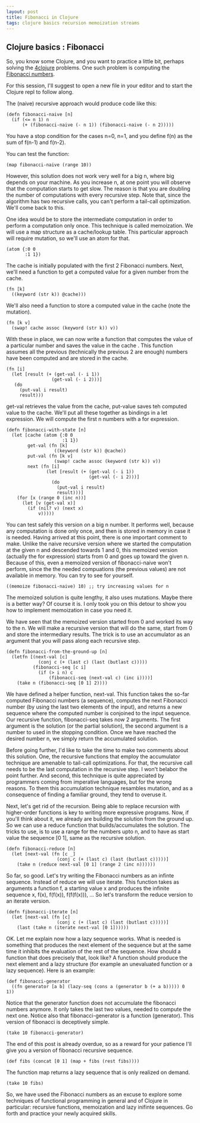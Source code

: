 ```yaml
---
layout: post
title: Fibonacci in Clojure
tags: clojure basics recursion memoization streams
---
```


Clojure basics : Fibonacci
--------------------------

So, you know some Clojure, and you want to practice a little bit, perhaps solving the [4clojure](http://www.4clojure.com/) problems. One such problem is computing the [Fibonacci numbers](http://en.wikipedia.org/wiki/Fibonacci_numbers).

For this session, I'll suggest to open a new file in your editor and to start the Clojure repl to follow along.

The (naive) recursive approach would produce code like this:
```{clojure}
(defn fibonacci-naive [n]
  (if (<= n 1) n
      (+ (fibonacci-naive (- n 1)) (fibonacci-naive (- n 2)))))
```
You have a stop condition for the cases n=0, n=1, and you define f(n) as the sum of f(n-1) and f(n-2).

You can test the function:
```{clojure}
(map fibonacci-naive (range 10))
```

However, this solution does not work very well for a big n, where big depends on your machine. As you increase n, at one point you will observe that the computation starts to get slow. The reason is that you are doubling the number of computations with every recursive step.
Note that, since the algorithm has two recursive calls, you can't perform a tail-call optimization. We'll come back to this.

One idea would be to store the intermediate computation in order to perform a computation only once. This technique is called memoization. We will use a map structure as a cache/lookup table. This particular approach will require mutation, so we'll use an atom for that.
```{clojure}
(atom {:0 0
       :1 1})
```
The cache is initially populated with the first 2 Fibonacci numbers. Next, we'll need a function to get a computed value for a given number from the cache.
```{clojure}
(fn [k]
  ((keyword (str k)) @cache)))
```
We'll also need a function to store a computed value in the cache (note the mutation).
```{clojure}
(fn [k v]
  (swap! cache assoc (keyword (str k)) v))
```
With these in place, we can now write a function that computes the value of a particular number and saves the value in the cache . This function assumes all the previous (technically the previous 2 are enough) numbers have been computed and are stored in the cache.
```{clojure}
(fn [i]
  (let [result (+ (get-val (- i 1))
                 (get-val (- i 2)))]
   (do
     (put-val i result)
     result)))
```
get-val retrieves the value from the cache, put-value saves teh computed value to the cache.
We'll put all these together as bindings in a let expression. We will compute the first n numbers with a for expression.
```{clojure}
(defn fibonacci-with-state [n]
  (let [cache (atom {:0 0
                     :1 1})
        get-val (fn [k]
                  ((keyword (str k)) @cache))
        put-val (fn [k v]
                  (swap! cache assoc (keyword (str k)) v))
        next (fn [i]
               (let [result (+ (get-val (- i 1))
                               (get-val (- i 2)))]
                 (do
                   (put-val i result)
                   result)))]
    (for [x (range 0 (inc n))]
      (let [v (get-val x)]
        (if (nil? v) (next x)
            v)))))
```

You can test safely this version on a big n number. It performs well, because any computation is done only once, and then is stored in memory in case it is needed.
Having arrived at this point, there is one important comment to make. Unlike the naive recursive version where we started the computation at the given n and descended towards 1 and 0, this memoized version (actually the for expression) starts from 0 and goes up toward the given n. Because of this, even a memoized version of fibonacci-naive won't perform, since the the needed compuations (the previous values) are not available in memory. You can try to see for yourself.
```{clojure}
((memoize fibonacci-naive) 10) ;; try increasing values for n
```

The memoized solution is quite lengthy, it also uses mutations. Maybe there is a better way? Of course it is. I only took you on this detour to show you how to implement memoization in case you need it.

We have seen that the memoized version started from 0 and worked its way to the n. We will make a recursive version that will do the same, start from 0 and store the intermediary results. The trick is to use an accumulator as an argument that you will pass along each recursive step.
```{clojure}
(defn fibonacci-from-the-ground-up [n]
  (letfn [(next-val [c]
            (conj c (+ (last c) (last (butlast c)))))
          (fibonacci-seq [c i]
            (if (> i n) c
                (fibonacci-seq (next-val c) (inc i))))]
    (take n (fibonacci-seq [0 1] 2))))
```
We have defined a helper function, next-val. This function takes the so-far computed Fibonacci numbers (a sequence), computes the next Fibonacci number (by using the last two elements of the input), and returns a new sequence where the computed number is conjoined to the input sequence.
Our recursive function, fibonacci-seq takes now 2 arguments. The first argument is the solution (or the partial solution), the second argument is a number to used in the stopping condition. Once we have reached the desired number n, we simply return the accumulated solution.

Before going further, I'd like to take the time to make two comments about this solution. One, the recursive functions that employ the accumulator technique are amenable to tail-call optimizations. For that, the recursive call needs to be the last computation in the recursive step. I won't belabor the point further. And second, this technique is quite appreciated by programmers coming from imperative languages, but for the wrong reasons. To them this accumulation technique resambles mutation, and as a consequence of finding a familiar ground, they tend to overuse it.

Next, let's get rid of the recursion. Being able to replace recursion with higher-order functions is key to writing more expressive programs. Now, if you'll think about it, we already are building the solution from the ground up. So we can use a reduce function that builds/accumulates the solution. The tricks to use, is to use a range for the numbers upto n, and to have as start value the sequence [0 1], same as the recursive solution.
```{clojure}
(defn fibonacci-reduce [n]
  (let [next-val (fn [c _]
                   (conj c (+ (last c) (last (butlast c)))))]
    (take n (reduce next-val [0 1] (range 2 (inc n))))))
```

So far, so good. Let's try writing the Fibonacci numbers as an infinte sequence. Instead of reduce we will use iterate. This function takes as arguments a function f, a starting value x and produces the infinite sequence x, f(x), f(f(x)), f(f(f(x))), ...
So let's transform the reduce version to an iterate version.
```{clojure}
(defn fibonacci-iterate [n]
  (let [next-val (fn [c]
                   (conj c (+ (last c) (last (butlast c)))))]
    (last (take n (iterate next-val [0 1])))))
```

OK. Let me explain now how a lazy sequence works. What is needed is something that produces the next element of the sequence but at the same time it inhibits the evaluation of the rest of the sequence. How should a function that does precisely that, look like? A function should produce the next element and a lazy structure (for example an unevaluated function or a lazy sequence). Here is an example:
```{clojure}
(def fibonacci-generator
  ((fn generator [a b] (lazy-seq (cons a (generator b (+ a b))))) 0 1))
```
Notice that the generator function does not accumulate the fibonacci numbers anymore. It only takes the last two values, needed to compute the next one. Notice also that fibonacci-generator is a function (generator).
This version of fibonacci is deceptively simple.
```{clojure}
(take 10 fibonacci-generator)
```

The end of this post is already overdue, so as a reward for your patience I'll give you a version of fibonacci recursive sequence.
```{clojure}
(def fibs (concat [0 1] (map + fibs (rest fibs))))
```
The function map returns a lazy sequence that is only realized on demand.

```{clojure}
(take 10 fibs)
```

So, we have used the Fibonacci numbers as an excuse to explore some techniques of functional programming in general and of Clojure in particular: recursive functions, memoization and lazy inifinte sequences. Go forth and practice your newly acquired skills.

